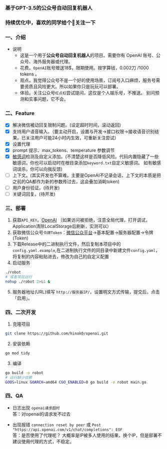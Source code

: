 ### 基于GPT-3.5的公众号自动回复机器人
### 持续优化中，喜欢的同学给个🌟关注一下

### 一、介绍
- 说明
  - 这是一个用于**公众号自动回复机器人**的项目。需要你有 OpenAI 账号、公众号、海外服务器或代理。
  - 花费。`OpenAI`账号赠送18$，限期使用。按字算钱，0.002刀 /1000 tokens 。
  - 观点。我觉得公众号不是一个好的使用场景，订阅号入口麻烦，服务号需要资质且风险更大。所以如果你只是玩玩可以部署。
  - 体验。关注公众号`杠点杠`尝试提问，这仅是个人娱乐号，不推送。   别问预测和实事问题，它不会。

### 二、Feature
- [x] 解决微信被动回复限制问题。(设定超时时间，滚动返回)
- [x] 支持用户语音输入。（要主动开启，设置与开发->接口权限->接收语音识别结果。已关注用户可能24小时内生效，可重新关注尝试）
- [x] 设置代理
- [x] prompt 提示、max_tokens、temperature 参数调节
- [x] [敏感词](https://github.com/tomatocuke/sieve)检测及自定义添加。(不清楚这样是否降低风险。代码内置隐藏了一些敏感词，你也可以启动时在根目录添加`keyword.txt`自定义敏感词。  如有敏感词误杀，你可以向我反馈)
- [ ] 上下文。(其实开发也不算难。主要是OpenAI不记录会话，上下文的本质是把之前的QA都作为新的参数传过去，这会叠加消耗token)
- [ ] 用户身份验证。(待开发)
- [ ] 关键词回复。(待开发)

### 三、部署
1. 获取`API_KEY`。[OpenAI](https://beta.openai.com/account/api-keys) （如果访问被拒绝，注意全局代理，打开调试，Application清除LocalStorage后刷新，实测可以）
2. 获取微信公众号`令牌Token`：[微信公众平台](https://mp.weixin.qq.com/)->基本配置->服务器配置->令牌(Token)
3. 下载Release中的二进制执行文件，然后复制本项目中的`config.yaml.example`,在二进制执行文件的同目录中新建文件`config.yaml`，将复制的内容粘贴进去，修改为自己的自定义配置
4. 启动服务
```bash
./robot
# 或者常驻运行
nohup ./robot 2>&1 &
```
5. 服务器地址(URL)填写 `http://服务器IP/`，设置明文方式传输，提交后，点击「启用」。
### 四、二次开发
1. 克隆项目
```bash
git clone https://github.com/hinak0/openai.git
```
2. 安装依赖
```bash
go mod tidy
```
3. 编译
```bash
go build -o robot
# 运行缺少依赖
GOOS=linux GOARCH=amd64 CGO_ENABLED=0 go build -o robot main.go
```

### 四、QA
- 日志出现 `openai请求超时` <br>
答：对openai的请求发不过去

- 出现报错  `connection reset by peer` 或 `Post "https://api.openai.com/v1/chat/completions": EOF`  <br>
答：是否使用了代理呢？ 大概率是IP被多人使用的结果，换个IP，但是部署不建议使用代理的方式，不稳定。
